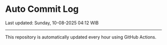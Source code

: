 # Auto Commit Log

Last updated: Sunday, 10-08-2025 04:12 WIB

---

This repository is automatically updated every hour using GitHub Actions.
